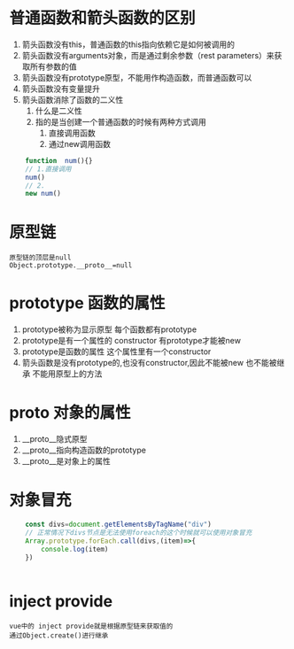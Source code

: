 # 普通函数和箭头函数的区别
1. 箭头函数没有this，普通函数的this指向依赖它是如何被调用的
2. 箭头函数没有arguments对象，而是通过剩余参数（rest parameters）来获取所有参数的值
3. 箭头函数没有prototype原型，不能用作构造函数，而普通函数可以
4. 箭头函数没有变量提升
5. 箭头函数消除了函数的二义性
   1. 什么是二义性
   2. 指的是当创建一个普通函数的时候有两种方式调用
      1. 直接调用函数
      2. 通过new调用函数
```javascript
    function  num(){}
    // 1.直接调用
    num()
    // 2.
    new num()
```
# 原型链
    原型链的顶层是null
    Object.prototype.__proto__=null
# prototype 函数的属性
1. prototype被称为显示原型 每个函数都有prototype
2. prototype是有一个属性的 constructor 有prototype才能被new
3. prototype是函数的属性 这个属性里有一个constructor
4. 箭头函数是没有prototype的,也没有constructor,因此不能被new 也不能被继承 不能用原型上的方法

# __proto__ 对象的属性
1. __proto__隐式原型
2. __proto__指向构造函数的prototype
3. __proto__是对象上的属性 

# 对象冒充
```javascript 
    const divs=document.getElementsByTagName("div")
    // 正常情况下divs节点是无法使用foreach的这个时候就可以使用对象冒充
    Array.prototype.forEach.call(divs,(item)=>{
        console.log(item)
    })
    
```
# inject provide
    vue中的 inject provide就是根据原型链来获取值的
    通过Object.create()进行继承


